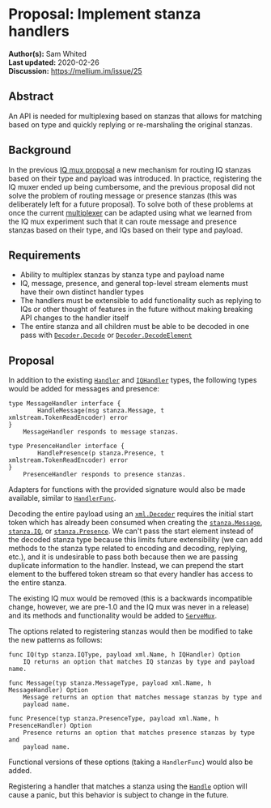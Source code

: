 # Proposal: Implement stanza handlers

**Author(s):** Sam Whited  
**Last updated:** 2020-02-26  
**Discussion:** https://mellium.im/issue/25


## Abstract

An API is needed for multiplexing based on stanzas that allows for matching
based on type and quickly replying or re-marshaling the original stanzas.


## Background

In the previous [IQ mux proposal] a new mechanism for routing IQ stanzas based
on their type and payload was introduced.
In practice, registering the IQ muxer ended up being cumbersome, and the
previous proposal did not solve the problem of routing message or presence
stanzas (this was deliberately left for a future proposal).
To solve both of these problems at once the current [multiplexer][ServeMux] can
be adapted using what we learned from the IQ mux experiment such that it can
route message and presence stanzas based on their type, and IQs based on their
type and payload.


## Requirements

 - Ability to multiplex stanzas by stanza type and payload name
 - IQ, message, presence, and general top-level stream elements must have their
   own distinct handler types
 - The handlers must be extensible to add functionality such as replying to IQs
   or other thought of features in the future without making breaking API
   changes to the handler itself
 - The entire stanza and all children must be able to be decoded in one pass
   with [`Decoder.Decode`] or [`Decoder.DecodeElement`]


## Proposal

In addition to the existing [`Handler`] and [`IQHandler`] types, the following
types would be added for messages and presence:

    type MessageHandler interface {
            HandleMessage(msg stanza.Message, t xmlstream.TokenReadEncoder) error
    }
        MessageHandler responds to message stanzas.

    type PresenceHandler interface {
            HandlePresence(p stanza.Presence, t xmlstream.TokenReadEncoder) error
    }
        PresenceHandler responds to presence stanzas.


Adapters for functions with the provided signature would also be made available,
similar to [`HandlerFunc`].

Decoding the entire payload using an [`xml.Decoder`] requires the initial start
token which has already been consumed when creating the [`stanza.Message`],
[`stanza.IQ`], or [`stanza.Presence`].
We can't pass the start element instead of the decoded stanza type because this
limits future extensibility (we can add methods to the stanza type related to
encoding and decoding, replying, etc.), and it is undesirable to pass both
because then we are passing duplicate information to the handler.
Instead, we can prepend the start element to the buffered token stream so that
every handler has access to the entire stanza.

The existing IQ mux would be removed (this is a backwards incompatible change,
however, we are pre-1.0 and the IQ mux was never in a release) and its methods
and functionality would be added to [`ServeMux`][ServeMux].

The options related to registering stanzas would then be modified to take the
new patterns as follows:

    func IQ(typ stanza.IQType, payload xml.Name, h IQHandler) Option
        IQ returns an option that matches IQ stanzas by type and payload name.

    func Message(typ stanza.MessageType, payload xml.Name, h MessageHandler) Option
        Message returns an option that matches message stanzas by type and
        payload name.

    func Presence(typ stanza.PresenceType, payload xml.Name, h PresenceHandler) Option
        Presence returns an option that matches presence stanzas by type and
        payload name.

Functional versions of these options (taking a `HandlerFunc`) would also be
added.

Registering a handler that matches a stanza using the [`Handle`] option will
cause a panic, but this behavior is subject to change in the future.


[IQ mux proposal]: https://mellium.im/design/18_iqmux
[`Decoder.Decode`]: https://golang.org/pkg/encoding/xml/#Decoder.Decode
[`Decoder.DecodeElement`]: https://golang.org/pkg/encoding/xml/#Decoder.DecodeElement
[`Handler`]: https://pkg.go.dev/github.com/kamrankamilli/xmpp#Handler
[`IQHandler`]: https://pkg.go.dev/github.com/kamrankamilli/xmpp/mux#IQHandler
[`HandlerFunc`]: https://pkg.go.dev/github.com/kamrankamilli/xmpp#HandlerFunc
[`stanza.Message`]: https://pkg.go.dev/github.com/kamrankamilli/xmpp/stanza#Message
[`stanza.IQ`]: https://pkg.go.dev/github.com/kamrankamilli/xmpp/stanza#IQ
[`stanza.Presence`]: https://pkg.go.dev/github.com/kamrankamilli/xmpp/stanza#Presence
[`xml.Decoder`]: https://golang.org/pkg/encoding/xml/#Decoder
[ServeMux]: https://pkg.go.dev/github.com/kamrankamilli/xmpp/mux#ServeMux
[`Handle`]: https://pkg.go.dev/github.com/kamrankamilli/xmpp/mux#Handle
